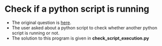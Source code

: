 # Check if a python script is running

- The original question is [here](https://stackoverflow.com/questions/52656417/check-a-python-script-is-running/52657326#52657326).
- The user asked about a python script to check whether another python script is running or not.
- The solution to this program is given in **check_script_execution.py**

